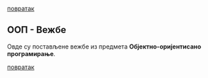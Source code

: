 [повратак](../README.md)

## ООП - Вежбе

Овде су постављене вежбе из предмета **Објектно-оријентисано програмирање**.


[повратак](../README.md)
